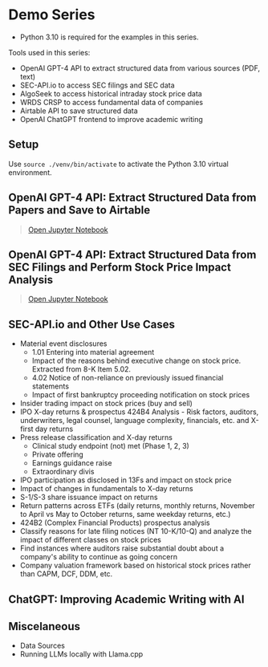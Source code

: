 # Demo Series

- Python 3.10 is required for the examples in this series.

Tools used in this series:

- OpenAI GPT-4 API to extract structured data from various sources (PDF, text)
- SEC-API.io to access SEC filings and SEC data
- AlgoSeek to access historical intraday stock price data
- WRDS CRSP to access fundamental data of companies
- Airtable API to save structured data
- OpenAI ChatGPT frontend to improve academic writing

## Setup

Use `source ./venv/bin/activate` to activate the Python 3.10 virtual environment.

## OpenAI GPT-4 API: Extract Structured Data from Papers and Save to Airtable

> [Open Jupyter Notebook](./gpt-4-api-extract-data-from-papers/demo.ipynb)

## OpenAI GPT-4 API: Extract Structured Data from SEC Filings and Perform Stock Price Impact Analysis

> [Open Jupyter Notebook](./gpt-4-api-extract-data-from-sec-filings/demo.ipynb)

## SEC-API.io and Other Use Cases

- Material event disclosures
  - 1.01 Entering into material agreement
  - Impact of the reasons behind executive change on stock price. Extracted from 8-K Item 5.02.
  - 4.02 Notice of non-reliance on previously issued financial statements
  - Impact of first bankruptcy proceeding notification on stock prices
- Insider trading impact on stock prices (buy and sell)
- IPO X-day returns & prospectus 424B4 Analysis - Risk factors, auditors, underwriters, legal counsel, language complexity, financials, etc. and X-first day returns
- Press release classification and X-day returns
  - Clinical study endpoint (not) met (Phase 1, 2, 3)
  - Private offering
  - Earnings guidance raise
  - Extraordinary divis
- IPO participation as disclosed in 13Fs and impact on stock price
- Impact of changes in fundamentals to X-day returns
- S-1/S-3 share issuance impact on returns
- Return patterns across ETFs (daily returns, monthly returns, November to April vs May to October returns, same weekday returns, etc.)
- 424B2 (Complex Financial Products) prospectus analysis
- Classify reasons for late filing notices (NT 10-K/10-Q) and analyze the impact of different classes on stock prices
- Find instances where auditors raise substantial doubt about a company's ability to continue as going concern
- Company valuation framework based on historical stock prices rather than CAPM, DCF, DDM, etc.

## ChatGPT: Improving Academic Writing with AI

## Miscelaneous

- Data Sources
- Running LLMs locally with Llama.cpp
